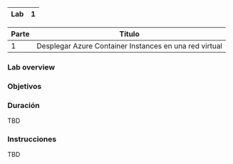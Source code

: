 | Lab |  1 |
| --  | -- |

| Parte | Título | 
| --  | -- |
| 1 | Desplegar Azure Container Instances en una red virtual |

### Lab overview

### Objetivos

### Duración
TBD

### Instrucciones
TBD
